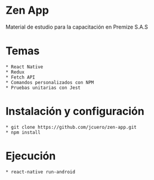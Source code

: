 # Zen App

Material de estudio para la capacitación en Premize S.A.S

# Temas

    * React Native
    * Redux
    * Fetch API
    * Comandos personalizados con NPM
    * Pruebas unitarias con Jest

# Instalación y configuración

    * git clone https://github.com/jcuero/zen-app.git
    * npm install

# Ejecución
    * react-native run-android


